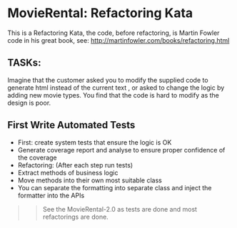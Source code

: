 MovieRental: Refactoring Kata
=============================

This is a Refactoring Kata, the code, before refactoring, is Martin Fowler code in his great book, see:
http://martinfowler.com/books/refactoring.html


TASKs:
-------

Imagine that the customer asked you to modify the supplied code to generate html instead of the current text
, or asked to change the logic by adding new movie types. You find that the code is hard to modify as the design is poor.


First Write Automated Tests
----------------------------
* First: create system tests that ensure the logic is OK
* Generate coverage report and analyse to ensure proper confidence of the coverage
* Refactoring: (After each step run tests)
* Extract methods of business logic
* Move methods into their own most suitable class
* You can separate the formatting into separate class and inject the formatter into the APIs

>> See the MovieRental-2.0 as tests are done and most refactorings are done.



